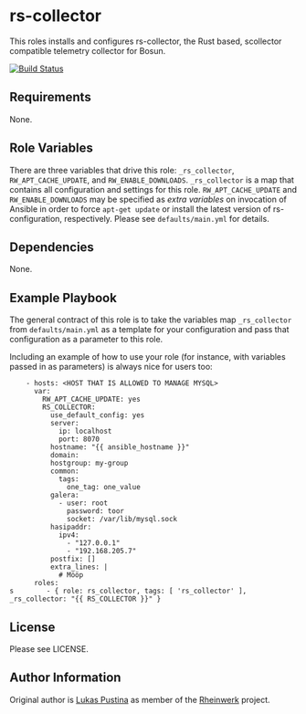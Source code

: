 rs-collector
=========

This roles installs and configures rs-collector, the Rust based, scollector compatible telemetry collector for Bosun.

[![Build Status](https://travis-ci.org/Rheinwerk/ansible-role-rs_collector.svg?branch=master)](https://travis-ci.org/Rheinwerk/ansible-role-rs_collector)

Requirements
------------

None.

Role Variables
--------------

There are three variables that drive this role: `_rs_collector`, `RW_APT_CACHE_UPDATE`, and `RW_ENABLE_DOWNLOADS`. `_rs_collector` is a map that contains all configuration and settings for this role. `RW_APT_CACHE_UPDATE` and `RW_ENABLE_DOWNLOADS` may be specified as _extra variables_ on invocation of Ansible in order to force `apt-get update` or install the latest version of rs-configuration, respectively. Please see `defaults/main.yml` for details.

Dependencies
------------

None.

Example Playbook
----------------

The general contract of this role is to take the variables map `_rs_collector` from `defaults/main.yml` as a template for your configuration and pass that configuration as a parameter to this role.

Including an example of how to use your role (for instance, with variables passed in as parameters) is always nice for users too:
```
    - hosts: <HOST THAT IS ALLOWED TO MANAGE MYSQL>
      var:
        RW_APT_CACHE_UPDATE: yes
        RS_COLLECTOR:
          use_default_config: yes
          server:
            ip: localhost
            port: 8070
          hostname: "{{ ansible_hostname }}"
          domain:
          hostgroup: my-group
          common:
            tags:
              one_tag: one_value
          galera:
            - user: root
              password: toor
              socket: /var/lib/mysql.sock
          hasipaddr:
            ipv4:
              - "127.0.0.1"
              - "192.168.205.7"
          postfix: []
          extra_lines: |
            # Mööp
      roles:
s        - { role: rs_collector, tags: [ 'rs_collector' ], _rs_collector: "{{ RS_COLLECTOR }}" }
```

License
-------

Please see LICENSE.

Author Information
------------------

Original author is [Lukas Pustina](https://github.com/lukaspustina) as member of the [Rheinwerk](https://github.com/Rheinwerk) project.

